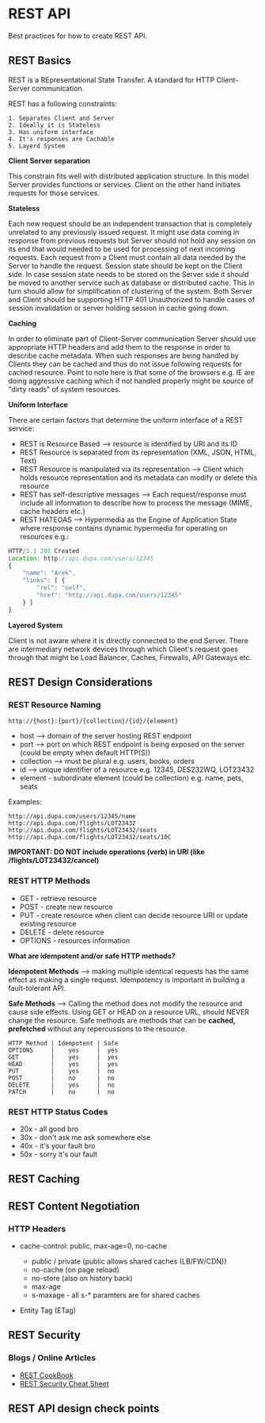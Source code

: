 # REST API

Best practices for how to create REST API.

## REST Basics

REST is a REpresentational State Transfer. A standard for HTTP Client-Server communication.

REST has a following constraints:
    
    1. Separates Client and Server
    2. Ideally it is Stateless
    3. Has uniform interface
    4. It's responses are Cachable
    5. Layerd System
    
**Client Server separation**

This constrain fits well with distributed application structure. In this model Server provides
functions or services. Client on the other hand initiates requests for those services.

**Stateless** 

Each new request should be an independent transaction that is completely unrelated to any previously
issued request. It might use data coming in response from previous requests but Server should not hold
any session on its end that would needed to be used for processing of next incoming requests.
Each request from a Client must contain all data needed by the Server to handle the request.
Session state should be kept on the Client side.
In case session state needs to be stored on the Server side it should be moved to another service such
as database or distributed cache. This in turn should allow for simplification of clustering of the system.
Both Server and Client should be supporting HTTP 401 Unauthorized to handle cases of session invalidation
or server holding session in cache going down.

**Caching**

In order to eliminate part of Client-Server communication Server should use appropriate HTTP headers
and add them to the response in order to describe cache metadata. When such responses are being handled
by Clients they can be cached and thus do not issue following requests for cached resource.
Point to note here is that some of the browsers e.g. IE are doing aggressive caching which if not
handled properly might be source of "dirty reads" of system resources.

**Uniform Interface**

There are certain factors that determine the uniform interface of a REST service:
* REST is Resource Based --> resource is identified by URI and its ID
* REST Resource is separated from its representation (XML, JSON, HTML, Text)
* REST Resource is manipulated via its representation --> Client which holds resource representation
and its metadata can modify or delete this resource
* REST has self-descriptive messages --> Each request/response must include all information to describe how to process
the message (MIME, cache headers etc.)
* REST HATEOAS --> Hypermedia as the Engine of Application State where response contains dynamic hypermedia for operating
on resources e.g.:
```js
HTTP/1.1 201 Created
Location: http://api.dupa.com/users/12345
{
    "name": "Arek",
    "links": [ {
        "rel": "self",
        "href": "http://api.dupa.com/users/12345"
    } ]
}
```

**Layered System**

Client is not aware where it is directly connected to the end Server. There are intermediary network devices through
which Client's request goes through that might be Load Balancer, Caches, Firewalls, API Gateways etc. 
## REST Design Considerations

### REST Resource Naming

```http://{host}:{port}/{collection}/{id}/{element}```

* host --> domain of the server hosting REST endpoint
* port --> port on which REST endpoint is being exposed on the server (could be empty when default HTTP(S))
* collection --> must be plural e.g. users, books, orders
* id --> unique identifier of a resource e.g. 12345, DES232WQ, LOT23432
* element - subordinate element (could be collection) e.g. name, pets, seats
 
Examples:
```
http://api.dupa.com/users/12345/name
http://api.dupa.com/flights/LOT23432
http://api.dupa.com/flights/LOT23432/seats
http://api.dupa.com/flights/LOT23432/seats/10C
```
**IMPORTANT: DO NOT include operations (verb) in URI (like /flights/LOT23432/cancel)**

### REST HTTP Methods

* GET - retrieve resource
* POST - create new resource
* PUT - create resource when client can decide resource URI or update existing resource
* DELETE - delete resource
* OPTIONS - resources information

**What are idempotent and/or safe HTTP methods?**

**Idempotent Methods** --> making multiple identical requests has the same effect as making a single request.
Idempotency is important in building a fault-tolerant API. 

**Safe Methods** --> Calling the method does not modify the resource and cause side effects.  Using GET or HEAD on a resource URL, 
should NEVER change the resource. Safe methods are methods that can be **cached, prefetched** without any repercussions 
to the resource.
```
HTTP Method | Idempotent | Safe
OPTIONS     |    yes     |  yes
GET         |    yes     |  yes
HEAD        |    yes     |  yes
PUT         |    yes     |  no
POST        |    no      |  no
DELETE      |    yes     |  no
PATCH       |    no      |  no 
```

### REST HTTP Status Codes

* 20x - all good bro
* 30x - don't ask me ask somewhere else
* 40x - it's your fault bro
* 50x - sorry it's our fault

## REST Caching

## REST Content Negotiation

### HTTP Headers
* cache-control: public, max-age=0, no-cache
    * public / private (public allows shared caches (LB/FW/CDN))
    * no-cache (on page reload)
    * no-store (also on history back)
    * max-age
    * s-maxage - all s-* paramters are for shared caches
    
* Entity Tag (ETag)

## REST Security

### Blogs / Online Articles
* [REST CookBook](http://restcookbook.com/)
* [REST Security Cheat Sheet](https://owasp.org/www-project-cheat-sheets/cheatsheets/REST_Security_Cheat_Sheet.html)

## REST API design check points